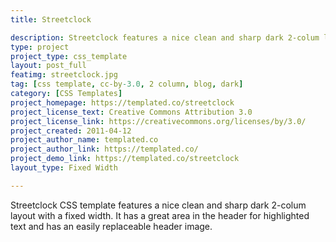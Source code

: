 ```yaml
---
title: Streetclock

description: Streetclock features a nice clean and sharp dark 2-colum layout with a fixed width.
type: project
project_type: css_template
layout: post_full
featimg: streetclock.jpg
tag: [css template, cc-by-3.0, 2 column, blog, dark]
category: [CSS Templates]
project_homepage: https://templated.co/streetclock
project_license_text: Creative Commons Attribution 3.0
project_license_link: https://creativecommons.org/licenses/by/3.0/
project_created: 2011-04-12
project_author_name: templated.co
project_author_link: https://templated.co/
project_demo_link: https://templated.co/streetclock
layout_type: Fixed Width

---
```

Streetclock CSS template features a nice clean and sharp dark 2-colum layout with a fixed width. It has a great area in the header for highlighted text and has an easily replaceable header image.
